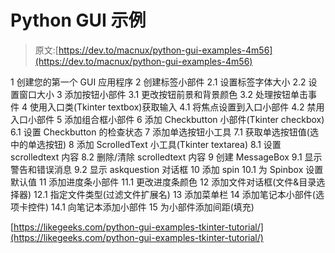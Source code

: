 # Python GUI 示例

> 原文:[https://dev.to/macnux/python-gui-examples-4m56](https://dev.to/macnux/python-gui-examples-4m56)

1 创建您的第一个 GUI 应用程序
2 创建标签小部件
2.1 设置标签字体大小
2.2 设置窗口大小
3 添加按钮小部件
3.1 更改按钮前景和背景颜色
3.2 处理按钮单击事件
4 使用入口类(Tkinter textbox)获取输入
4.1 将焦点设置到入口小部件
4.2 禁用入口小部件
5 添加组合框小部件
6 添加 Checkbutton 小部件(Tkinter checkbox)
6.1 设置 Checkbutton 的检查状态
7 添加单选按钮小工具
7.1 获取单选按钮值(选中的单选按钮)
8 添加 ScrolledText 小工具(Tkinter textarea)
8.1 设置 scrolledtext 内容
8.2 删除/清除 scrolledtext 内容
9 创建 MessageBox
9.1 显示警告和错误消息
9.2 显示 askquestion 对话框
10 添加 spin
10.1 为 Spinbox 设置默认值
11 添加进度条小部件
11.1 更改进度条颜色
12 添加文件对话框(文件&目录选择器)
12.1 指定文件类型(过滤文件扩展名)
13 添加菜单栏
14 添加笔记本小部件(选项卡控件)
14.1 向笔记本添加小部件
15 为小部件添加间距(填充)

[https://likegeeks.com/python-gui-examples-tkinter-tutorial/](https://likegeeks.com/python-gui-examples-tkinter-tutorial/)
